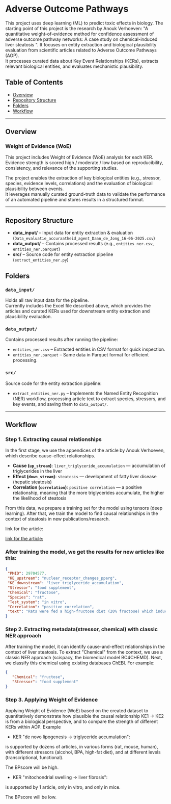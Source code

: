 
# Adverse Outcome Pathways

This project uses deep learning (ML) to predict toxic effects in biology. 
The starting point of this project is the research by Anouk Verhoeven:
"A quantitative weight-of-evidence method for confidence assessment of 
adverse outcome pathway networks: A case study on chemical-induced 
liver steatosis ".
It focuses on entity extraction and biological plausibility evaluation from scientific articles related 
to Adverse Outcome Pathways (AOP).  
It processes curated data about Key Event Relationships (KERs), 
extracts relevant biological entities, and evaluates mechanistic plausibility.



##  Table of Contents

- [Overview](#overview)
- [Repository Structure](#repository-structure) 
- [Folders](#folders)
- [Workflow](#workflow)

---

## Overview


### Weight of Evidence (WoE)

This project includes Weight of Evidence (WoE) analysis for each KER.  
Evidence strength is scored high / moderate / low based on reproducibility, consistency, and relevance of the supporting studies.

The project enables the extraction of key biological entities (e.g., stressor, species, evidence levels, correlations) and the evaluation of biological plausibility between events.  
It leverages manually curated ground-truth data to validate the performance of an automated pipeline and stores results in a structured format.

---

## Repository Structure

- **data_input/** – Input data for entity extraction & evaluation (`Data_evaluatie_accuraatheid_agent_Daan_de_Jong_16-06-2025.csv`) 
- **data_output/** – Contains processed results (e.g., `entities_ner.csv`, `entities_ner.parquet`)  
- **src/** – Source code for entity extraction pipeline (`extract_entities_ner.py`)
## Folders

### `data_input/`
Holds all raw input data for the pipeline.  
Currently includes the Excel file described above, which provides the articles and curated KERs used for downstream entity extraction and plausibility evaluation.

### `data_output/`
Contains processed results after running the pipeline:
- `entities_ner.csv` – Extracted entities in CSV format for quick inspection.
- `entities_ner.parquet` – Same data in Parquet format for efficient processing.

### `src/`
Source code for the entity extraction pipeline:
- `extract_entities_ner.py` – Implements the Named Entity Recognition (NER) workflow, processing article text to extract species, stressors, and key events, and saving them to `data_output/`.

---

## Workflow

### Step 1. Extracting causal relationships


In the first stage, we use the appendices of the article by  Anouk Verhoeven,  
which describe cause–effect relationships.



 
 - **Cause (`up_stream`)**: `liver_triglyceride_accumulation` — accumulation of triglycerides in the liver  
- **Effect (`down_stream`)**: `steatosis` — development of fatty liver disease (hepatic steatosis)  
- **Correlation (`correlation`)**: `positive correlation` — a positive relationship, meaning that the more triglycerides accumulate, the higher the likelihood of steatosis 

 From this data, we prepare a training set for the model using tensors (deep learning). 
 After that, we train the model to find causal relationships in the context of steatosis in new publications/research.
 
 link for the article:
 
 [link for the article:](https://www.sciencedirect.com/science/article/abs/pii/S0300483X24000957)
 
 
 ###  After training the model, we get the results for new articles like this:
 
 ```json
{
  "PMID": 29704577,
  "KE_upstream": "nuclear_receptor_changes_pparg",
  "KE_downstream": "liver_triglyceride_accumulation",
  "Stressor": "food supplement",
  "Chemical": "fructose",
  "Species": "rat",
  "Test_system": "in vitro",
  "Correlation": "positive correlation",
  "text": "Rats were fed a high-fructose diet (20% fructose) which induced \nhepatic triglyceride accumulation. Exposure to 2,3,7,8-tetrachlorodibenzo-p-dioxin (TCDD) also caused liver injury."
}

```
### Step 2. Extracting metadata(stressor, chemical) with classic NER  approach


After training the model, it can identify cause-and-effect relationships in the context of liver steatosis.
To extract "Chemical" from the context, we use a classic NER  approach (scispacy, the biomedical model BC4CHEMD).
Next, we classify this chemical using existing databases ChEBI.
For example: 


 ```json
{	
	"Chemical": "fructose",
	"Stressor": "food supplement"
}
```	

### Step 3. Applying Weight of Evidence 


Applying Weight of Evidence (WoE) based on the created dataset to quantitatively demonstrate how plausible the causal relationship KE1 → KE2 is from a biological perspective, and to compare the strength of different KERs within AOP.
Example

- KER "de novo lipogenesis → triglyceride accumulation":

is supported by dozens of articles, in various forms (rat, mouse, human), with different stressors (alcohol, BPA, high-fat diet), and at different levels (transcriptional, functional).

The BPscore will be high.

- KER "mitochondrial swelling → liver fibrosis":

is supported by 1 article, only in vitro, and only in mice.

The BPscore will be low.
